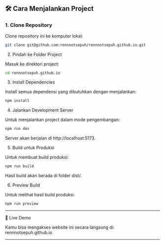 ## 🛠️ Cara Menjalankan Project

### **1. Clone Repository**
Clone repository ini ke komputer lokal:
```bash
git clone git@github.com:rennnotsepuh/rennnotsepuh.github.io.git
```
2. Pindah ke Folder Project

Masuk ke direktori project:
```bash
cd rennnotsepuh.github.io
```
3. Install Dependencies

Install semua dependensi yang dibutuhkan dengan menjalankan:
```bash
npm install
```
4. Jalankan Development Server

Untuk menjalankan project dalam mode pengembangan:
```bash
npm run dev
```
Server akan berjalan di http://localhost:5173.

5. Build untuk Produksi

Untuk membuat build produksi:
```bash
npm run build
```
Hasil build akan berada di folder dist/.

6. Preview Build

Untuk melihat hasil build produksi:
```bash
npm run preview
```

---

🔗 Live Demo

Kamu bisa mengakses website ini secara langsung di: rennnotsepuh.github.io


---
